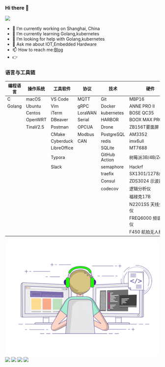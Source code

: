 ### Hi there 👋

![](https://visitor-badge.glitch.me/badge?page_id=zsy-cn.readme)

- 🔭 I’m currently working on Shanghai, China
- 🌱 I’m currently learning Golang,kubernetes
- 🤔 I’m looking for help with Golang,kubernetes
- 💬 Ask me about IOT,Embedded Hardware
- 📫 How to reach me:[Blog](https://zsy-cn.github.io/)
- 👉

### 语言与工具链

| 编程语言 | 操作系统 | 工具软件    | 协议    | 技术          | 硬件                |
| -------- | -------- | ----------- | ------- | ------------- | ------------------- |
| C        | macOS    | VS Code     | MQTT    | Git           | MBP16               |
| Golang   | Ubuntu   | Vim         | gRPC    | Docker        | ANNE PRO II         |
|          | Centos   | iTerm       | LoraWAN | kubernetes    | BOSE QC35           |
|          | OpenWRT  | DBeaver     | Serial  | HARBOR        | BOOX MAX PRO2       |
|          | TinaV2.5 | Postman     | OPCUA   | Drone         | ZB156T雾面屏        |
|          |          | CMake       | Modbus  | PostgreSQL    | AM3352              |
|          |          | Cyberduck   | CAN     | redis         | imx6ull             |
|          |          | LibreOffice |         | SQLite        | MT7688              |
|          |          | Typora      |         | GitHub Action | 树莓派3B/4B/Zero    |
|          |          | Slack       |         | semaphore     | Hackrf              |
|          |          |             |         | traefix       | SX1301/1278/1280    |
|          |          |             |         | Consul        | ZDS3024 示波器      |
|          |          |             |         | codecov       | 逻辑分析仪          |
|          |          |             |         |               | 福禄克17B           |
|          |          |             |         |               | N2201SS 天线分析仪  |
|          |          |             |         |               | FREQ6000 频谱分析仪 |
|          |          |             |         |               | F450 航拍无人机     |

<img align="center" src="https://raw.githubusercontent.com/zsy-cn/zsy-cn/main/developer.gif"/>

<img align="center" src="https://github-profile-trophy.vercel.app/?username=zsy-cn&theme=onedark" style="max-width:100%;">

<img align="center" src="https://github-readme-stats.vercel.app/api?username=zsy-cn&count_private=true&show_icons=true&include_all_commits=true&theme=tokyonight"/>

<img align="center" src="https://github-readme-stats.vercel.app/api/top-langs/?username=zsy-cn&theme=tokyonight&layout=compact" />

<a href="https://github.com/zsy-cn/English">
  <img align="center" src="https://github-readme-stats.vercel.app/api/pin/?username=zsy-cn&repo=English&theme=tokyonight" />
</a>
